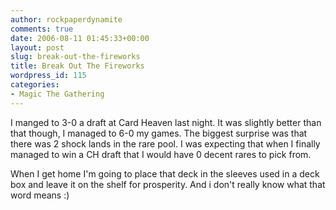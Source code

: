 ```yaml
---
author: rockpaperdynamite
comments: true
date: 2006-08-11 01:45:33+00:00
layout: post
slug: break-out-the-fireworks
title: Break Out The Fireworks
wordpress_id: 115
categories:
- Magic The Gathering
---
```


I manged to 3-0 a draft at Card Heaven last night. It was slightly better than that though, I managed to 6-0 my games. The biggest surprise was that there was 2 shock lands in the rare pool. I was expecting that when I finally managed to win a CH draft that I would have 0 decent rares to pick from.

When I get home I'm going to place that deck in the sleeves used in a deck box and leave it on the shelf for prosperity. And i don't really know what that word means :)
